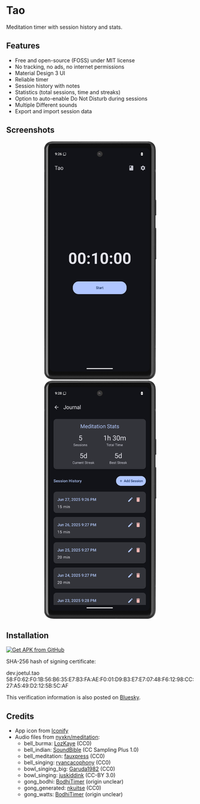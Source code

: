 # Tao

Meditation timer with session history and stats.

## Features

- Free and open-source (FOSS) under MIT license
- No tracking, no ads, no internet permissions
- Material Design 3 UI
- Reliable timer
- Session history with notes
- Statistics (total sessions, time and streaks)
- Option to auto-enable Do Not Disturb during sessions
- Multiple Different sounds
- Export and import session data

## Screenshots
<p align="center">
  <img src="https://github.com/joetul/Tao/blob/master/Media/Screenshot1.png" width="300" />
  <img src="https://github.com/joetul/Tao/blob/master/Media/Screenshot2.png" width="300" />
</p>



## Installation

[<img src="https://user-images.githubusercontent.com/663460/26973090-f8fdc986-4d14-11e7-995a-e7c5e79ed925.png" alt="Get APK from GitHub" height="80">](https://github.com/joetul/Tao/releases)

SHA-256 hash of signing certificate:

dev.joetul.tao\
58:F0:62:F0:1B:56:B6:35:E7:B3:FA:AE:F0:01:D9:B3:E7:E7:07:48:F6:12:98:CC:27:A5:49:D2:12:5B:5C:AF

This verification information is also posted on [Bluesky](https://bsky.app/profile/tao-app.bsky.social/post/3lp36n3folm26).

## Credits

- App icon from [Iconify](https://icon-sets.iconify.design/mdi/meditation/)
- Audio files from [nyxkn/meditation](https://github.com/nyxkn/meditation):
  - bell_burma: [LozKaye](https://freesound.org/people/LozKaye/sounds/94024/) (CC0)
  - bell_indian: [SoundBible](https://soundbible.com/1690-Indian-Bell.html) (CC Sampling Plus 1.0)
  - bell_meditation: [fauxpress](https://freesound.org/people/fauxpress/sounds/42095/) (CC0)
  - bell_singing: [ryancacophony](https://freesound.org/people/ryancacophony/sounds/202017/) (CC0)
  - bowl_singing_big: [Garuda1982](https://freesound.org/people/Garuda1982/sounds/116315/) (CC0)
  - bowl_singing: [juskiddink](https://freesound.org/people/juskiddink/sounds/122647/) (CC-BY 3.0)
  - gong_bodhi: [BodhiTimer](https://github.com/yuttadhammo/BodhiTimer) (origin unclear)
  - gong_generated: [nkuitse](https://freesound.org/people/nkuitse/sounds/18654/) (CC0)
  - gong_watts: [BodhiTimer](https://github.com/yuttadhammo/BodhiTimer) (origin unclear)
